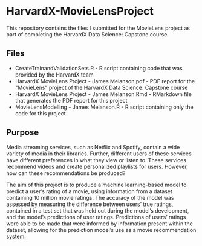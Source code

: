 # HarvardX-MovieLensProject
This repository contains the files I submitted for the MovieLens project as part of completing the HarvardX Data Science: Capstone course.

## Files
- CreateTrainandValidationSets.R - R script containing code that was provided by the HarvardX team
- HarvardX MovieLens Project - James Melanson.pdf - PDF report for the "MovieLens" project of the HarvardX Data Science: Capstone course
- HarvardX MovieLens Project - James Melanson.Rmd - RMarkdown file that generates the PDF report for this project
- MovieLensModelling - James Melanson.R - R script containing only the code for this project

## Purpose
Media streaming services, such as Netflix and Spotify, contain a wide variety of media in their libraries. Further,
different users of these services have different preferences in what they view or listen to. These services
recommend videos and create personalized playlists for users. However, how can these recommendations be
produced?

The aim of this project is to produce a machine learning-based model to predict a user’s rating of a movie,
using information from a dataset containing 10 million movie ratings. The accuracy of the model was assessed
by measuring the difference between users’ true ratings, contained in a test set that was held out during the
model’s development, and the model’s predictions of user ratings. Predictions of users’ ratings were able to
be made that were informed by information present within the dataset, allowing for the prediction model’s
use as a movie recommendation system.
